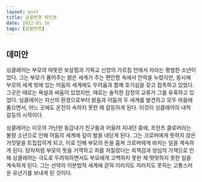 ```yaml
---
layout: post
title: 글꼴변경 확인용
date: 2022-01-16
tags: [글꼴변경]
---
```



## 데미안 

싱클레어는 부모의 따뜻한 보살핌과 기독교 신앙의 가르침 안에서 자라는 평범한 소년이었다. 그는 부모가 품어주는 밝은 세계가 주는 편안함 속에서 안락을 누렸지만, 동시에 부모의 세계 밖에 있는 어둠의 세계에도 두려움과 함께 호기심을 갖고 접촉하고 있었다. 그곳은 때로는 욕설과 싸움이 있었지만, 때로는 솔직한 감정의 교류가 그를 유혹하고 있었다. 싱클레어는 자신의 환경으로부터 밝음과 어둠의 두 세계를 발견하고 모두 마음에 품으면서, 어느 곳에도 온전히 속하지 못한 채 갈등하게 된다. 이것이 싱클레어의 내적 갈등의 시작이다.

싱클레어는 이웃의 가난한 동갑내기 친구들과 어울려 지내던 중에, 프란츠 클로머라는 불량 소년으로 인해 어둠의 세계에 깊이 발을 내딛게 된다. 그는 크로머에게 뜻하지 않은 거짓말을 트집잡히게 되고, 이로 인해 부모의 돈을 훔쳐 크로머에게 바치는 일을 계속하게 된다. 탕자처럼 부모의 뜻을 거역하고 죄를 저질렀다는 죄책감과 양심의 가책으로 인해 싱클레어는 극도로 두려워하면서도 부모에게 고백하지 못한 채 떳떳하지 못한 일을 계속하게 된다. 그는 선악의 이분법적 세계에 갇혀 이러지도 저러지도 못하는 고통스러운 유년기를 보내게 된 것이다.
